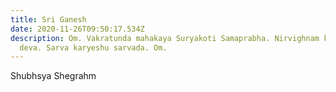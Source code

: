 ```yaml
---
title: Sri Ganesh
date: 2020-11-26T09:50:17.534Z
description: Om. Vakratunda mahakaya Suryakoti Samaprabha. Nirvighnam kurme
  deva. Sarva karyeshu sarvada. Om.
---
```

Shubhsya Shegrahm